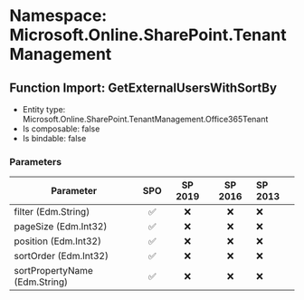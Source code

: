 # Namespace: Microsoft.Online.SharePoint.TenantManagement

## Function Import: GetExternalUsersWithSortBy

- Entity type: Microsoft.Online.SharePoint.TenantManagement.Office365Tenant
- Is composable: false
- Is bindable: false

### Parameters

Parameter | SPO | SP 2019 | SP 2016 | SP 2013
----------|:---:|:-------:|:-------:|:-------
filter (Edm.String) | ✅ | ❌ | ❌ | ❌
pageSize (Edm.Int32) | ✅ | ❌ | ❌ | ❌
position (Edm.Int32) | ✅ | ❌ | ❌ | ❌
sortOrder (Edm.Int32) | ✅ | ❌ | ❌ | ❌
sortPropertyName (Edm.String) | ✅ | ❌ | ❌ | ❌